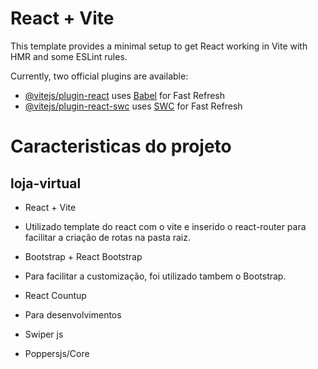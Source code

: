 # React + Vite

This template provides a minimal setup to get React working in Vite with HMR and some ESLint rules.

Currently, two official plugins are available:

- [@vitejs/plugin-react](https://github.com/vitejs/vite-plugin-react/blob/main/packages/plugin-react/README.md) uses [Babel](https://babeljs.io/) for Fast Refresh
- [@vitejs/plugin-react-swc](https://github.com/vitejs/vite-plugin-react-swc) uses [SWC](https://swc.rs/) for Fast Refresh


# Caracteristicas do projeto

## loja-virtual

- React + Vite
* Utilizado template do react com o vite e inserido o react-router para facilitar a criação de rotas na pasta raiz.

- Bootstrap + React Bootstrap
* Para facilitar a customização, foi utilizado tambem o Bootstrap.

- React Countup
* Para desenvolvimentos

- Swiper js

- Poppersjs/Core